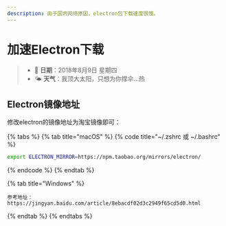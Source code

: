 ```yaml
---
description: 由于国内网络原因，electron包下载速度很慢。
---
```


# 加速Electron下载

> * 📅 **日期**：2018年8月9日 星期四
> * 🌤 **天气**：我顶大太阳，只想为你撑伞...热

## Electron镜像地址

修改electron的镜像地址为淘宝镜像即可：

{% tabs %}
{% tab title="macOS" %}
{% code title="~/.zshrc 或 ~/.bashrc" %}
```bash
export ELECTRON_MIRROR=https://npm.taobao.org/mirrors/electron/
```
{% endcode %}
{% endtab %}

{% tab title="Windows" %}
```
参考地址：https://jingyan.baidu.com/article/8ebacdf02d3c2949f65cd5d0.html
```
{% endtab %}
{% endtabs %}




